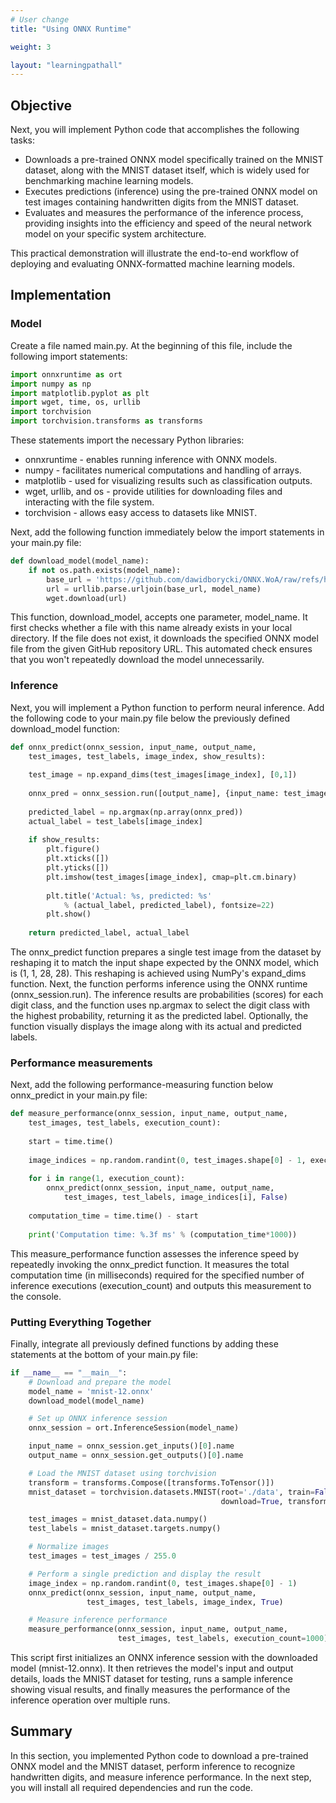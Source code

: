 ```yaml
---
# User change
title: "Using ONNX Runtime"

weight: 3

layout: "learningpathall"
---
```


## Objective
Next, you will implement Python code that accomplishes the following tasks:
* Downloads a pre-trained ONNX model specifically trained on the MNIST dataset, along with the MNIST dataset itself, which is widely used for benchmarking machine learning models.
* Executes predictions (inference) using the pre-trained ONNX model on test images containing handwritten digits from the MNIST dataset.
* Evaluates and measures the performance of the inference process, providing insights into the efficiency and speed of the neural network model on your specific system architecture.

This practical demonstration will illustrate the end-to-end workflow of deploying and evaluating ONNX-formatted machine learning models.

## Implementation

### Model
Create a file named main.py. At the beginning of this file, include the following import statements: 
 
```Python
import onnxruntime as ort
import numpy as np
import matplotlib.pyplot as plt
import wget, time, os, urllib
import torchvision
import torchvision.transforms as transforms
```

These statements import the necessary Python libraries:
* onnxruntime - enables running inference with ONNX models.
* numpy - facilitates numerical computations and handling of arrays.
* matplotlib - used for visualizing results such as classification outputs.
* wget, urllib, and os - provide utilities for downloading files and interacting with the file system.
* torchvision - allows easy access to datasets like MNIST.

Next, add the following function immediately below the import statements in your main.py file: 

```Python
def download_model(model_name):
    if not os.path.exists(model_name):
        base_url = 'https://github.com/dawidborycki/ONNX.WoA/raw/refs/heads/main/models/'
        url = urllib.parse.urljoin(base_url, model_name)
        wget.download(url)
```

This function, download_model, accepts one parameter, model_name. It first checks whether a file with this name already exists in your local directory. If the file does not exist, it downloads the specified ONNX model file from the given GitHub repository URL. This automated check ensures that you won't repeatedly download the model unnecessarily. 

### Inference
Next, you will implement a Python function to perform neural inference. Add the following code to your main.py file below the previously defined download_model function:

```Python
def onnx_predict(onnx_session, input_name, output_name,  
    test_images, test_labels, image_index, show_results): 
  
    test_image = np.expand_dims(test_images[image_index], [0,1]) 
  
    onnx_pred = onnx_session.run([output_name], {input_name: test_image.astype('float32')}) 
  
    predicted_label = np.argmax(np.array(onnx_pred)) 
    actual_label = test_labels[image_index] 
  
    if show_results: 
        plt.figure() 
        plt.xticks([]) 
        plt.yticks([])  
        plt.imshow(test_images[image_index], cmap=plt.cm.binary) 
         
        plt.title('Actual: %s, predicted: %s'  
            % (actual_label, predicted_label), fontsize=22)
        plt.show() 
     
    return predicted_label, actual_label 
```

The onnx_predict function prepares a single test image from the dataset by reshaping it to match the input shape expected by the ONNX model, which is (1, 1, 28, 28). This reshaping is achieved using NumPy's expand_dims function. Next, the function performs inference using the ONNX runtime (onnx_session.run). The inference results are probabilities (scores) for each digit class, and the function uses np.argmax to select the digit class with the highest probability, returning it as the predicted label. Optionally, the function visually displays the image along with its actual and predicted labels.

### Performance measurements
Next, add the following performance-measuring function below onnx_predict in your main.py file:

```Python
def measure_performance(onnx_session, input_name, output_name,  
    test_images, test_labels, execution_count): 
  
    start = time.time()     
  
    image_indices = np.random.randint(0, test_images.shape[0] - 1, execution_count) 
     
    for i in range(1, execution_count): 
        onnx_predict(onnx_session, input_name, output_name,  
            test_images, test_labels, image_indices[i], False) 
     
    computation_time = time.time() - start 
     
    print('Computation time: %.3f ms' % (computation_time*1000)) 
```

This measure_performance function assesses the inference speed by repeatedly invoking the onnx_predict function. It measures the total computation time (in milliseconds) required for the specified number of inference executions (execution_count) and outputs this measurement to the console.

### Putting Everything Together
Finally, integrate all previously defined functions by adding these statements at the bottom of your main.py file:
```Python
if __name__ == "__main__":
    # Download and prepare the model
    model_name = 'mnist-12.onnx'
    download_model(model_name)

    # Set up ONNX inference session
    onnx_session = ort.InferenceSession(model_name)

    input_name = onnx_session.get_inputs()[0].name
    output_name = onnx_session.get_outputs()[0].name

    # Load the MNIST dataset using torchvision
    transform = transforms.Compose([transforms.ToTensor()])
    mnist_dataset = torchvision.datasets.MNIST(root='./data', train=False,
                                               download=True, transform=transform)

    test_images = mnist_dataset.data.numpy()
    test_labels = mnist_dataset.targets.numpy()

    # Normalize images
    test_images = test_images / 255.0

    # Perform a single prediction and display the result
    image_index = np.random.randint(0, test_images.shape[0] - 1)
    onnx_predict(onnx_session, input_name, output_name,  
                 test_images, test_labels, image_index, True)

    # Measure inference performance
    measure_performance(onnx_session, input_name, output_name,  
                        test_images, test_labels, execution_count=1000)
```

This script first initializes an ONNX inference session with the downloaded model (mnist-12.onnx). It then retrieves the model's input and output details, loads the MNIST dataset for testing, runs a sample inference showing visual results, and finally measures the performance of the inference operation over multiple runs.

## Summary
In this section, you implemented Python code to download a pre-trained ONNX model and the MNIST dataset, perform inference to recognize handwritten digits, and measure inference performance. In the next step, you will install all required dependencies and run the code.